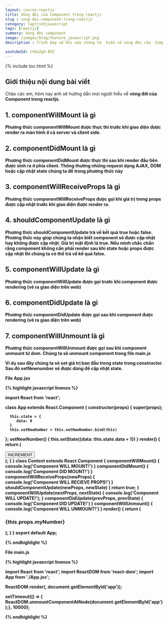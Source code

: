 ```yaml
---
layout: course-reactjs
title: Vòng đời của Component trong reactjs 
slug : vong-doi-component-trong-reactjs
category: laptrinhjavascript
tags: [reactjs]
summery: Vòng đời component
image: /images/blog/feature_javascript.png
description : Trình bày về khi nào chúng ta  hiểu về vòng đời của  Component trong react. Lần lượt giới thiệu và và đi qua các ví dụ về vòng đời của Component được sử dụng trong reactjs.

youtubeId: ttKo2gO-BCE
---
```


{% include toc.html %}

## **Giới thiệu nội dung bài viết**

Chào các em, hôm nay anh sẽ hướng dẫn mọi người hiểu về <b> vòng đời của Component <b> trong reactjs. 


## **1. componentWillMount là gì**

Phương thức componentWillMount được thực thi trước khi giao diện được render ra màn hình ở cả server và client side.

## **2. componentDidMount là gì**

Phương thức componentDidMount được thực thi sau khi render đầu tiên được sinh ra ở phía client. Thông thường những request dạng AJAX, DOM hoặc cập nhật state chúng ta để trong phương thức này

## **3. componentWillReceiveProps là gì**

Phương thức componentWillReceiveProps được gọi khi giá trị trong props được cập nhật trước khi giao diện được render ra.

## **4. shouldComponentUpdate là gì**

Phương thức shouldComponentUpdate trả về kết quả true hoặc false. Phương thức này giúp chúng ta nhận biết component sẽ được cập nhật hay không được cập nhật. Giá trị mặt định là true. Nếu mình chắc chắn rằng component không cần phải render sau khi state hoặc props được cập nhật thì chúng ta có thể trả về kế quả false.

## **5. componentWillUpdate là gì**

Phương thức componentWillUpdate được gọi trước khi component được rendering (vẽ ra giao diện trên web)

## **6. componentDidUpdate là gì**

Phương thức componentDidUpdate được gọi sau khi component được rendering (vẽ ra giao diện trên web)

## **7. componentWillUnmount là gì**

Phương thức componentWillUnmount được gọi sau khi component unmount từ dom. Chúng ta sẽ unmount component trong file main.js

Ví dụ sau đây chúng ta sẽ set giá trị ban đầu trong state trong constructor. Sau đó setNewnumber sẽ được dùng để cập nhật state.

File App.jsx

{% highlight javascript  linenos %}

import React from 'react';

class App extends React.Component {
   constructor(props) {
      super(props);
      
      this.state = {
         data: 0
      }
      this.setNewNumber = this.setNewNumber.bind(this)
   };
   setNewNumber() {
      this.setState({data: this.state.data + 1})
   }
   render() {
      return (
         <div>
            <button onClick = {this.setNewNumber}>INCREMENT</button>
            <Content myNumber = {this.state.data}></Content>
         </div>
      );
   }
}
class Content extends React.Component {
   componentWillMount() {
      console.log('Component WILL MOUNT!')
   }
   componentDidMount() {
      console.log('Component DID MOUNT!')
   }
   componentWillReceiveProps(newProps) {    
      console.log('Component WILL RECIEVE PROPS!')
   }
   shouldComponentUpdate(newProps, newState) {
      return true;
   }
   componentWillUpdate(nextProps, nextState) {
      console.log('Component WILL UPDATE!');
   }
   componentDidUpdate(prevProps, prevState) {
      console.log('Component DID UPDATE!')
   }
   componentWillUnmount() {
      console.log('Component WILL UNMOUNT!')
   }
   render() {
      return (
         <div>
            <h3>{this.props.myNumber}</h3>
         </div>
      );
   }
}
export default App;

{% endhighlight %}

File main.js

{% highlight javascript  linenos %}

import React from 'react';
import ReactDOM from 'react-dom';
import App from './App.jsx';

ReactDOM.render(<App/>, document.getElementById('app'));

setTimeout(() => {
   ReactDOM.unmountComponentAtNode(document.getElementById('app'));}, 10000);

{% endhighlight %}










